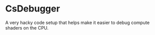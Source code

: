 # CsDebugger
A very hacky code setup that helps make it easier to debug compute shaders on the CPU.
